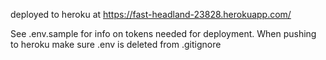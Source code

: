 deployed to heroku at https://fast-headland-23828.herokuapp.com/

See .env.sample for info on tokens needed for deployment.
When pushing to heroku make sure .env is deleted from .gitignore
